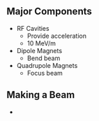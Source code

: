 ## Major Components
 - RF Cavities
	 - Provide acceleration
	 - 10 MeV/m
 - Dipole Magnets
	 - Bend beam
 - Quadrupole Magnets
	 - Focus beam

## Making a Beam
 - 